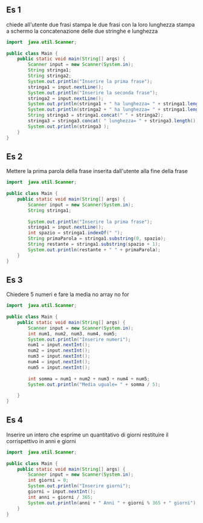 ## Es 1
chiede all'utente due frasi
stampa le due frasi con la loro lunghezza
stampa a schermo la concatenazione delle due stringhe e lunghezza
```Java
import  java.util.Scanner;  
  
public class Main {  
    public static void main(String[] args) {  
        Scanner input = new Scanner(System.in);  
        String stringa1;  
        String stringa2;  
        System.out.println("Inserire la prima frase");  
        stringa1 = input.nextLine();  
        System.out.println("Inserire la seconda frase");  
        stringa2 = input.nextLine();  
        System.out.println(stringa1 + " ha lunghezza= " + stringa1.length()); 
        System.out.println(stringa2 + " ha lunghezza= " + stringa1.length());  
        String stringa3 = stringa1.concat(" " + stringa2);  
        stringa3 = stringa3.concat( " lunghezza= " + stringa3.length());  
        System.out.println(stringa3 );  
    }  
}
```
## Es 2
Mettere la prima parola della frase inserita dall'utente alla fine della frase
```Java
import  java.util.Scanner;  
  
public class Main {  
    public static void main(String[] args) {  
        Scanner input = new Scanner(System.in);  
        String stringa1;  
  
        System.out.println("Inserire la prima frase");  
        stringa1 = input.nextLine();  
        int spazio = stringa1.indexOf(" ");  
        String primaParola = stringa1.substring(0, spazio);  
        String restante = stringa1.substring(spazio + 1);  
        System.out.println(restante + " " + primaParola);  
    }  
}
```
## Es 3
Chiedere 5 numeri e fare la media
no array no for
```Java
import  java.util.Scanner;  
  
public class Main {  
    public static void main(String[] args) {  
        Scanner input = new Scanner(System.in);  
        int num1, num2, num3, num4, num5;  
        System.out.println("Inserire numeri");  
        num1 = input.nextInt();  
        num2 = input.nextInt();  
        num3 = input.nextInt();  
        num4 = input.nextInt();  
        num5 = input.nextInt();  
  
        int somma = num1 + num2 + num3 + num4 + num5;  
        System.out.println("Media uguale= " + somma / 5);  
  
    }  
}
```
## Es 4
Inserire un intero che esprime un quantitativo di giorni
restituire il corrispettivo in anni e giorni
```Java
import  java.util.Scanner;  
  
public class Main {  
    public static void main(String[] args) {  
        Scanner input = new Scanner(System.in);  
        int giorni = 0;  
        System.out.println("Inserire giorni");  
        giorni = input.nextInt();  
        int anni = giorni / 365;  
        System.out.println(anni + " Anni " + giorni % 365 + " giorni");  
    }  
}
```

